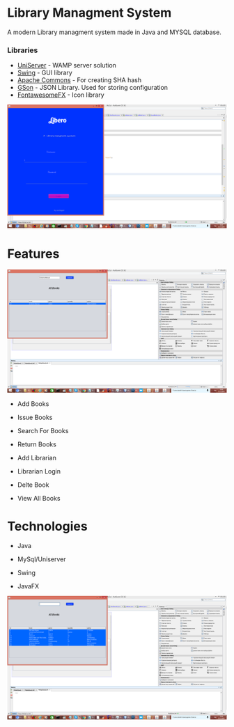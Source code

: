 # Library Managment System



A modern  Library managment system made in Java and MYSQL database.  


### Libraries 


  * [UniServer](http://www.uniformserver.com/) -  WAMP server solution 
  * [Swing](https://github.com/robotframework/SwingLibrary) - GUI library
  * [Apache Commons](https://commons.apache.org/) - For creating SHA hash
  * [GSon](https://github.com/google/gson) - JSON Library. Used for storing configuration
  * [FontawesomeFX](https://bitbucket.org/Jerady/fontawesomefx) - Icon library
  

![alt text](image3.png)


# Features

![alt text](image.png)
- Add Books

- Issue Books

- Search For Books

- Return Books

- Add Librarian 

- Librarian Login

- Delte Book

- View All Books

# Technologies 

- Java 

- MySql/Uniserver

- Swing 

- JavaFX



![alt text](img2.png)
